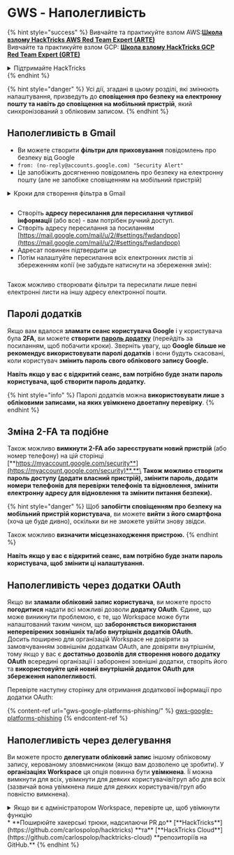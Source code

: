 # GWS - Наполегливість

{% hint style="success" %}
Вивчайте та практикуйте взлом AWS:<img src="/.gitbook/assets/image.png" alt="" data-size="line">[**Школа взлому HackTricks AWS Red Team Expert (ARTE)**](https://training.hacktricks.xyz/courses/arte)<img src="/.gitbook/assets/image.png" alt="" data-size="line">\
Вивчайте та практикуйте взлом GCP: <img src="/.gitbook/assets/image (2).png" alt="" data-size="line">[**Школа взлому HackTricks GCP Red Team Expert (GRTE)**<img src="/.gitbook/assets/image (2).png" alt="" data-size="line">](https://training.hacktricks.xyz/courses/grte)

<details>

<summary>Підтримайте HackTricks</summary>

* Перевірте [**плани підписки**](https://github.com/sponsors/carlospolop)!
* **Приєднуйтесь до** 💬 [**групи Discord**](https://discord.gg/hRep4RUj7f) або [**групи Telegram**](https://t.me/peass) або **слідкуйте** за нами на **Twitter** 🐦 [**@hacktricks\_live**](https://twitter.com/hacktricks\_live)**.**
* **Поширюйте хакерські трюки, надсилаючи PR до** [**HackTricks**](https://github.com/carlospolop/hacktricks) та [**HackTricks Cloud**](https://github.com/carlospolop/hacktricks-cloud) репозиторіїв GitHub.

</details>
{% endhint %}

{% hint style="danger" %}
Усі дії, згадані в цьому розділі, які змінюють налаштування, призведуть до **сповіщення про безпеку на електронну пошту та навіть до сповіщення на мобільний пристрій**, який синхронізований з обліковим записом.
{% endhint %}

## **Наполегливість в Gmail**

* Ви можете створити **фільтри для приховування** повідомлень про безпеку від Google
* `from: (no-reply@accounts.google.com) "Security Alert"`
* Це запобіжить досягненню повідомлень про безпеку на електронну пошту (але не запобіже сповіщенням на мобільний пристрій)

<details>

<summary>Кроки для створення фільтра в Gmail</summary>

(Інструкції з [**тут**](https://support.google.com/mail/answer/6579))

1. Відкрийте [Gmail](https://mail.google.com/).
2. У полі пошуку у верхній частині натисніть Показати параметри пошуку ![photos tune](https://lh3.googleusercontent.com/cD6YR\_YvqXqNKxrWn2NAWkV6tjJtg8vfvqijKT1\_9zVCrl2sAx9jROKhLqiHo2ZDYTE=w36) .
3. Введіть свої критерії пошуку. Щоб перевірити, чи правильно працює ваш пошук, подивіться, які електронні листи відображаються, натиснувши **Пошук**.&#x20;
4. У нижній частині вікна пошуку натисніть **Створити фільтр**.
5. Виберіть, що ви хочете, щоб робив фільтр.
6. Натисніть **Створити фільтр**.

Перевірте ваш поточний фільтр (щоб видалити їх) за посиланням [https://mail.google.com/mail/u/0/#settings/filters](https://mail.google.com/mail/u/0/#settings/filters)

</details>

<figure><img src="../../.gitbook/assets/image (331).png" alt=""><figcaption></figcaption></figure>

* Створіть **адресу пересилання для пересилання чутливої інформації** (або все) - вам потрібен ручний доступ.
* Створіть адресу пересилання за посиланням [https://mail.google.com/mail/u/2/#settings/fwdandpop](https://mail.google.com/mail/u/2/#settings/fwdandpop)
* Адресат повинен підтвердити це
* Потім налаштуйте пересилання всіх електронних листів зі збереженням копії (не забудьте натиснути на збереження змін):

<figure><img src="../../.gitbook/assets/image (332).png" alt=""><figcaption></figcaption></figure>

Також можливо створювати фільтри та пересилати лише певні електронні листи на іншу адресу електронної пошти.

## Паролі додатків

Якщо вам вдалося **зламати сеанс користувача Google** і у користувача була **2FA**, ви можете **створити** [**пароль додатку**](https://support.google.com/accounts/answer/185833?hl=en) (перейдіть за посиланням, щоб побачити кроки). Зверніть увагу, що **Google більше не рекомендує використовувати паролі додатків** і вони будуть скасовані, коли користувач **змінить пароль свого облікового запису Google.**

**Навіть якщо у вас є відкритий сеанс, вам потрібно буде знати пароль користувача, щоб створити пароль додатку.**

{% hint style="info" %}
Паролі додатків можна **використовувати лише з обліковими записами, на яких увімкнено двоетапну перевірку**.
{% endhint %}

## Зміна 2-FA та подібне

Також можливо **вимкнути 2-FA або зареєструвати новий пристрій** (або номер телефону) на цій сторінці [**https://myaccount.google.com/security**](https://myaccount.google.com/security)**.**\
**Також можливо створити пароль доступу (додати власний пристрій), змінити пароль, додати номери телефонів для перевірки телефонів та відновлення, змінити електронну адресу для відновлення та змінити питання безпеки).**

{% hint style="danger" %}
Щоб **запобігти сповіщенням про безпеку на мобільний пристрій користувача**, ви можете **вийти з його смартфона** (хоча це буде дивно), оскільки ви не зможете увійти знову звідси.

Також можливо **визначити місцезнаходження пристрою.**
{% endhint %}

**Навіть якщо у вас є відкритий сеанс, вам потрібно буде знати пароль користувача, щоб змінити ці налаштування.**

## Наполегливість через додатки OAuth

Якщо ви **зламали обліковий запис користувача**, ви можете просто **погодитися** надати всі можливі дозволи **додатку OAuth**. Єдине, що може виникнути проблемою, є те, що Workspace може бути налаштований таким чином, що **забороняється використання неперевірених зовнішніх та/або внутрішніх додатків OAuth.**\
Досить поширено для організацій Workspace не довіряти за замовчуванням зовнішнім додаткам OAuth, але довіряти внутрішнім, тому якщо у вас є **достатньо дозволів для створення нового додатку OAuth** всередині організації і заборонені зовнішні додатки, створіть його та **використовуйте цей новий внутрішній додаток OAuth для збереження наполегливості**.

Перевірте наступну сторінку для отримання додаткової інформації про додатки OAuth:

{% content-ref url="gws-google-platforms-phishing/" %}
[gws-google-platforms-phishing](gws-google-platforms-phishing/)
{% endcontent-ref %}

## Наполегливість через делегування

Ви можете просто **делегувати обліковий запис** іншому обліковому запису, керованому зловмисником (якщо вам дозволено це зробити). У **організаціях Workspace** ця опція повинна бути **увімкнена**. Її можна вимкнути для всіх, увімкнути для деяких користувачів/груп або для всіх (зазвичай вона увімкнена лише для деяких користувачів/груп або повністю вимкнена).

<details>

<summary>Якщо ви є адміністратором Workspace, перевірте це, щоб увімкнути функцію</summary>

(Інформація [скопійована з документів](https://support.google.com/a/answer/7223765))

Як адміністратор вашої організації (наприклад, вашоєї роботи або школи), ви контролюєте можливість користувачів делегувати доступ до свого облікового запису Gmail. Ви можете дозволити всім мати можливість делегувати свій обліковий запис. Або дозволити лише людям у певних відділах налаштовувати делегування. Наприклад, ви можете:

* Додати адміністративного помічника як делегата до свого облікового запису Gmail, щоб вони могли читати та надсилати електронні листи від вашого імені.&#x20;
* Додати групу, наприклад, ваш відділ продажів, в групи як делегата, щоб всі мали доступ до одного облікового запису Gmail.

Користувачі можуть делегувати доступ до іншого користувача в тій самій організації, незалежно від їх домену або їх організаційного підрозділу.

### Обмеження та обмеження делегування&#x20;

* Опція **Дозволити користувачам надавати доступ до своєї поштової скриньки групі Google**: Щоб використовувати цю опцію, вона повинна бути увімкнена для ОП делегованого облікового запису та для кожного ОП членів групи. Члени групи, які належать до ОП без увімкненої цієї опції, не можуть отримати доступ до делегованого облікового запису.
* Звичайне використання - 40 делегованих користувачів можуть отримати доступ до облікового запису Gmail одночасно. Вище середнього використання одним або кількома делегатами може зменшити це число.&#x20;
* Автоматизовані процеси, які часто отримують доступ до Gmail, також можуть зменшити кількість делегатів, які можуть отримати доступ до облікового запису одночасно. Ці процеси включають API або розширення браузера, які часто отримують доступ до Gmail.
* Один обліковий запис Gmail підтримує до 1 000 унікальних делегатів. Група в групах вважається одним делегатом для ліміту.
* Делегування не збільшує ліміти для облікового запису Gmail. Облікові записи Gmail з делегованими користувачами мають стандартні ліміти та політику облікового запису Gmail. Для отримання деталей відвідайте [Ліміти та політика Gmail](https://support.google.com/a/topic/28609).
### Крок 1: Увімкніть делегування Gmail для ваших користувачів

**Перш ніж почати:** Щоб застосувати налаштування для певних користувачів, розмістіть їх облікові записи в [організаційному відділі](https://support.google.com/a/topic/1227584).

1. [Увійдіть](https://admin.google.com/) до вашої [консолі адміністратора Google](https://support.google.com/a/answer/182076).

Увійдіть за допомогою _облікового запису адміністратора_, а не вашого поточного облікового запису CarlosPolop@gmail.com
2. У консолі адміністратора перейдіть до Меню ![](https://storage.googleapis.com/support-kms-prod/JxKYG9DqcsormHflJJ8Z8bHuyVI5YheC0lAp)![а потім](https://storage.googleapis.com/support-kms-prod/Th2Tx0uwPMOhsMPn7nRXMUo3vs6J0pto2DTn)![](https://storage.googleapis.com/support-kms-prod/ocGtUSENh4QebLpvZcmLcNRZyaTBcolMRSyl) **Додатки**![а потім](https://storage.googleapis.com/support-kms-prod/Th2Tx0uwPMOhsMPn7nRXMUo3vs6J0pto2DTn)**Google Workspace**![а потім](https://storage.googleapis.com/support-kms-prod/Th2Tx0uwPMOhsMPn7nRXMUo3vs6J0pto2DTn)**Gmail**![а потім](https://storage.googleapis.com/support-kms-prod/Th2Tx0uwPMOhsMPn7nRXMUo3vs6J0pto2DTn)**Налаштування користувачів**.
3. Щоб застосувати налаштування до всіх, залиште вибраним верхній організаційний відділ. В іншому випадку виберіть дочірній [організаційний відділ](https://support.google.com/a/topic/1227584).
4. Клацніть **Делегування пошти**.
5. Поставте позначку в полі **Дозволити користувачам делегувати доступ до своєї поштової скриньки іншим користувачам у домені**.
6. (Необов'язково) Щоб дозволити користувачам вказувати, яка інформація відправника включена в делеговані повідомлення, поставте позначку в полі **Дозволити користувачам настроювати це налаштування**.
7. Виберіть параметр для інформації про відправника за замовчуванням, яка включена в повідомлення, відправлені делегатами:&#x20;
* **Показати власника облікового запису та делегата, який відправив електронного листа**—Повідомлення включають адреси електронної пошти власника облікового запису Gmail та делегата.
* **Показати лише власника облікового запису**—Повідомлення включають адресу електронної пошти лише власника облікового запису Gmail. Адреса електронної пошти делегата не включена.
8. (Необов'язково) Щоб дозволити користувачам додати групу в Групи як делегата, поставте позначку в полі **Дозволити користувачам надавати доступ до своєї поштової скриньки групі Google**.
9. Клацніть **Зберегти**. Якщо ви налаштували дочірній організаційний відділ, ви можете **Успадкувати** або **Перевизначити** налаштування батьківського організаційного відділу.
10. (Необов'язково) Щоб увімкнути делегування Gmail для інших організаційних відділів, повторіть кроки 3–9.

Зміни можуть зайняти до 24 годин, але зазвичай вони відбуваються швидше. [Дізнатися більше](https://support.google.com/a/answer/7514107)

### Крок 2: Просліджуйте, щоб користувачі налаштували делегатів для своїх облікових записів

Після увімкнення делегування ваші користувачі переходять до налаштувань своєї пошти Gmail, щоб призначити делегатів. Делегати можуть читати, відправляти та отримувати повідомлення від імені користувача. &#x20;

Для отримання деталей направте користувачів на [Делегування та співпрацю над електронною поштою](https://support.google.com/a/users/answer/138350).

</details>
* **Поширюйте хакерські трюки, надсилаючи PR до** [**HackTricks**](https://github.com/carlospolop/hacktricks) **та** [**HackTricks Cloud**](https://github.com/carlospolop/hacktricks-cloud) **репозиторіїв на GitHub.**

</details>
{% endhint %}
